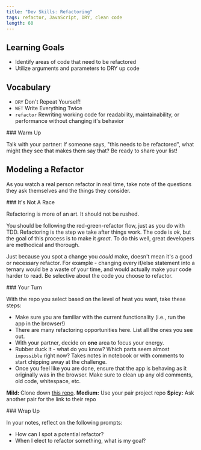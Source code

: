 ```yaml
---
title: "Dev Skills: Refactoring"
tags: refactor, JavaScript, DRY, clean code
length: 60
---
```


## Learning Goals

* Identify areas of code that need to be refactored
* Utilize arguments and parameters to DRY up code

## Vocabulary

- `DRY` Don't Repeat Yourself!
- `WET` Write Everything Twice
- `refactor` Rewriting working code for readability, maintainability, or performance without changing it's behavior

<section class="call-to-action">
### Warm Up

Talk with your partner: If someone says, "this needs to be refactored", what might they see that makes them say that? Be ready to share your list!

</section>

## Modeling a Refactor

As you watch a real person refactor in real time, take note of the questions they ask themselves and the things they consider.


<section class="note">
### It's Not A Race

Refactoring is more of an art. It should not be rushed.

You should be following the red-green-refactor flow, just as you do with TDD. Refactoring is the step we take after things work. The code is _ok_, but the goal of this process is to make it _great_. To do this well, great developers are methodical and thorough.

Just because you spot a change you *could* make, doesn't mean it's a good or necessary refactor. For example - changing every if/else statement into a ternary would be a waste of your time, and would actually make your code harder to read. Be selective about the code you choose to refactor.
</section>

<section class="checks-for-understanding">
### Your Turn

With the repo you select based on the level of heat you want, take these steps:
- Make sure you are familiar with the current functionality (i.e., run the app in the browser!)
- There are many refactoring opportunities here. List all the ones you see out.
- With your partner, decide on **one** area to focus your energy.
- Rubber duck it - what do you know? Which parts seem almost `impossible` right now? Takes notes in notebook or with comments to start chipping away at the challenge.
- Once you feel like you are done, ensure that the app is behaving as it originally was in the browser. Make sure to clean up any old comments, old code, whitespace, etc.

**Mild:** Clone down [this repo](https://github.com/turingschool-examples/num-guess-refactor).
**Medium:** Use your pair project repo
**Spicy:** Ask another pair for the link to their repo
</section>

<section class="checks-for-understanding">
### Wrap Up

In your notes, reflect on the following prompts:
- How can I spot a potential refactor?
- When I elect to refactor something, what is my goal?
</section>